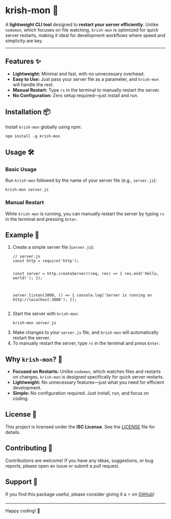 <!DOCTYPE html>
<html lang="en">
<head>
  <meta charset="UTF-8">
  
  <meta name="viewport" content="width=device-width, initial-scale=1.0">
  
<!--   <style>
    body {
      font-family: Arial, sans-serif;
      line-height: 1.6;
      margin: 20px;
      padding: 0;
      background-color: #f9f9f9;
      color: #333;
    }
    h1, h2, h3 {
      color: #333;
    }
    h1 {
      font-size: 2.5em;
      margin-bottom: 10px;
    }
    h2 {
      font-size: 2em;
      margin-top: 20px;
      margin-bottom: 10px;
    }
    h3 {
      font-size: 1.5em;
      margin-top: 15px;
      margin-bottom: 10px;
    }
    p {
      margin: 10px 0;
    }
    code {
      background-color: #f4f4f4;
      padding: 2px 5px;
      border-radius: 3px;
      font-family: monospace;
    }
    pre {
      background-color: #f4f4f4;
      padding: 10px;
      border-radius: 5px;
      overflow-x: auto;
    }
    a {
      color: #0366d6;
      text-decoration: none;
    }
    a:hover {
      text-decoration: underline;
    }
    .highlight {
      background-color: #fff3d4;
      padding: 2px 5px;
      border-radius: 3px;
    }
  </style> -->
</head>
<body>

  <h1>krish-mon 🚀</h1>
  <p>A <strong>lightweight CLI tool</strong> designed to <strong>restart your server efficiently</strong>. Unlike <code>nodemon</code>, which focuses on file watching, <code>krish-mon</code> is optimized for quick server restarts, making it ideal for development workflows where speed and simplicity are key.</p>

  <hr>

  <h2>Features ✨</h2>
  <ul>
    <li><strong>Lightweight:</strong> Minimal and fast, with no unnecessary overhead.</li>
    <li><strong>Easy to Use:</strong> Just pass your server file as a parameter, and <code>krish-mon</code> will handle the rest.</li>
    <li><strong>Manual Restart:</strong> Type <code>rs</code> in the terminal to manually restart the server.</li>
    <li><strong>No Configuration:</strong> Zero setup required—just install and run.</li>
  </ul>

  <h2>Installation 📦</h2>
  <p>Install <code>krish-mon</code> globally using npm:</p>
  <pre><code>npm install -g krish-mon</code></pre>

  <h2>Usage 🛠️</h2>
  <h3>Basic Usage</h3>
  <p>Run <code>krish-mon</code> followed by the name of your server file (e.g., <code>server.js</code>):</p>
  <pre><code>krish-mon server.js</code></pre>

  <h3>Manual Restart</h3>
  <p>While <code>krish-mon</code> is running, you can manually restart the server by typing <code>rs</code> in the terminal and pressing <code>Enter</code>.</p>

  <h2>Example 🚀</h2>
  <ol>
    <li>Create a simple server file (<code>server.js</code>):</li>
    <pre><code>// server.js
const http = require('http');

const server = http.createServer((req, res) => {
  res.end('Hello, world!');
});

server.listen(3000, () => {
  console.log('Server is running on http://localhost:3000');
});</code></pre>
    <li>Start the server with <code>krish-mon</code>:</li>
    <pre><code>krish-mon server.js</code></pre>
    <li>Make changes to your <code>server.js</code> file, and <code>krish-mon</code> will automatically restart the server.</li>
    <li>To manually restart the server, type <code>rs</code> in the terminal and press <code>Enter</code>.</li>
  </ol>

  <h2>Why <code>krish-mon</code>? 🤔</h2>
  <ul>
    <li><strong>Focused on Restarts:</strong> Unlike <code>nodemon</code>, which watches files and restarts on changes, <code>krish-mon</code> is designed specifically for quick server restarts.</li>
    <li><strong>Lightweight:</strong> No unnecessary features—just what you need for efficient development.</li>
    <li><strong>Simple:</strong> No configuration required. Just install, run, and focus on coding.</li>
  </ul>

  <h2>License 📄</h2>
  <p>This project is licensed under the <strong>ISC License</strong>. See the <a href="LICENSE">LICENSE</a> file for details.</p>

  <h2>Contributing 🤝</h2>
  <p>Contributions are welcome! If you have any ideas, suggestions, or bug reports, please open an issue or submit a pull request.</p>

  <h2>Support 💖</h2>
  <p>If you find this package useful, please consider giving it a ⭐️ on <a href="https://github.com/your-username/krish-mon">GitHub</a>!</p>

  <hr>

  <p>Happy coding! 🎉</p>

</body>
</html>
